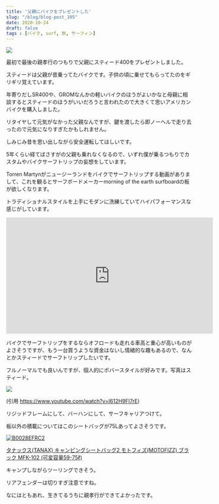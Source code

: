 ```yaml
---
title: '父親にバイクをプレゼントした'
slug: "/blog/blog-post_105"
date: 2020-10-24
draft: false
tags : [バイク, surf, 旅, サーフィン]
---
```


![](https://gyazo.com/19a0bdefc2df302bfb5bee0c12edd3dc.jpg)

最初で最後の親孝行のつもりで父親にスティード400をプレゼントしました。

スティードは父親が昔乗ってたバイクです。子供の頃に乗せてもらってたのをギリギリ覚えています。

年寄りだしSR400や、GROMなんかの軽いバイクのほうがよいかなと母親に相談するとスティードのほうがいいだろうと言われたので大きくて思いアメリカンバイクを購入しました。

リタイヤして元気がなかった父親なんですが、鍵を渡したら即ノーヘルで走り去ったので元気になりすぎたかもしれません。

しみじみ昔を思い出しながら安全運転してほしいです。

5年くらい経てばさすがの父親も乗れなくなるので、いずれ僕が乗るつもりでカスタムやバイクサーフトリップの妄想をしています。


Torren Martynがニュージーランドをバイクでサーフトリップする動画がありまして、これを観るとサーフボードメーカーmorning of the earth surfboardの板が欲しくなります。

トラディショナルスタイルを上手にモダンに洗練していてハイパフォーマンスな感じがしています。

<div class="iframe-container">
  <iframe width="560" height="315" src="https://www.youtube.com/embed/OGdoJpCoItg" frameborder="0" allow="accelerometer; autoplay; clipboard-write; encrypted-media; gyroscope; picture-in-picture" allowfullscreen></iframe>
</div>

バイクでサーフトリップをするならオフロードも走れる車高と重心が高いものがよさそうですが、もう一台買うような資金はないし情緒的な趣もあるので、なんとかスティードでサーフトリップしたいです。

フルノーマルでも良いんですが、個人的にボバースタイルが好みです。写真はスティード。

![](https://gyazo.com/16386e9c3962642519d88669ce310c76.jpg)

(引用 https://www.youtube.com/watch?v=I612H9FI7rE)

リジッドフレームにして、バーハンにして、サーフキャリアつけて。

板以外の積載についてはこのシートバッグが75Lあってよさそうです。

<a href="https://www.amazon.co.jp/dp/B0028EFRC2/?tag=5an0-22" target="_blank"><img src="https://m.media-amazon.com/images/I/516nHOat-OL._SL500_.jpg" alt="B0028EFRC2" border="0" /></a>

<a href="https://www.amazon.co.jp/dp/B0028EFRC2/?tag=5an0-22" target="_blank">タナックス(TANAX) キャンピングシートバッグ2 モトフィズ(MOTOFIZZ) ブラック MFK-102 (可変容量59-75ℓ)</a>


キャンプしながらツーリングできそう。

リアフェンダーは切りすぎ注意ですね。

なにはともあれ、生きてるうちに親孝行ができてよかったです。


